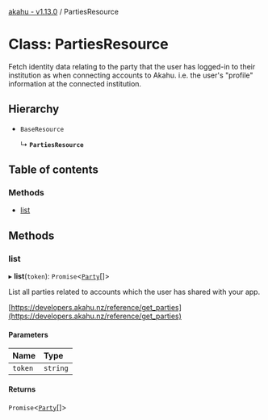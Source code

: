 [akahu - v1.13.0](../README.md) / PartiesResource

# Class: PartiesResource

Fetch identity data relating to the party that the user has logged-in to
their institution as when connecting accounts to Akahu. i.e. the user's
"profile" information at the connected institution.

## Hierarchy

- `BaseResource`

  ↳ **`PartiesResource`**

## Table of contents

### Methods

- [list](PartiesResource.md#list)

## Methods

### list

▸ **list**(`token`): `Promise`<[`Party`](../README.md#party)[]\>

List all parties related to accounts which the user has shared with your
app.

[https://developers.akahu.nz/reference/get_parties](https://developers.akahu.nz/reference/get_parties)

#### Parameters

| Name | Type |
| :------ | :------ |
| `token` | `string` |

#### Returns

`Promise`<[`Party`](../README.md#party)[]\>

